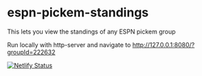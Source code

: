 # espn-pickem-standings
This lets you view the standings of any ESPN pickem group

Run locally with http-server and navigate to http://127.0.0.1:8080/?groupId=222632

[![Netlify Status](https://api.netlify.com/api/v1/badges/dbab5725-fbb8-4d9b-a197-5f1190117e81/deploy-status)](https://app.netlify.com/sites/espn-pickem-standings/deploys)
